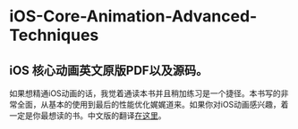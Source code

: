 # iOS-Core-Animation-Advanced-Techniques
## iOS 核心动画英文原版PDF以及源码。
如果想精通iOS动画的话，我觉着通读本书并且稍加练习是一个捷径。本书写的非常全面，从基本的使用到最后的性能优化娓娓道来。如果你对iOS动画感兴趣，着一定是你最想读的书。中文版的翻译[在这里](https://github.com/AttackOnDobby/iOS-Core-Animation-Advanced-Techniques)。
